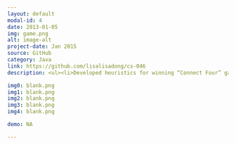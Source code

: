 ```yaml
---
layout: default
modal-id: 4
date: 2013-01-05
img: game.png
alt: image-alt
project-date: Jan 2015
source: GitHub
category: Java
link: https://github.com/lisalisadong/cs-046
description: <ul><li>Developed heuristics for winning “Connect Four” game.</li><li>Victory rate is 94.4% ~ 100% in 4000 games against multiple agents.</li></ul>

img0: blank.png
img1: blank.png
img2: blank.png
img3: blank.png
img4: blank.png

demo: NA

---
```


